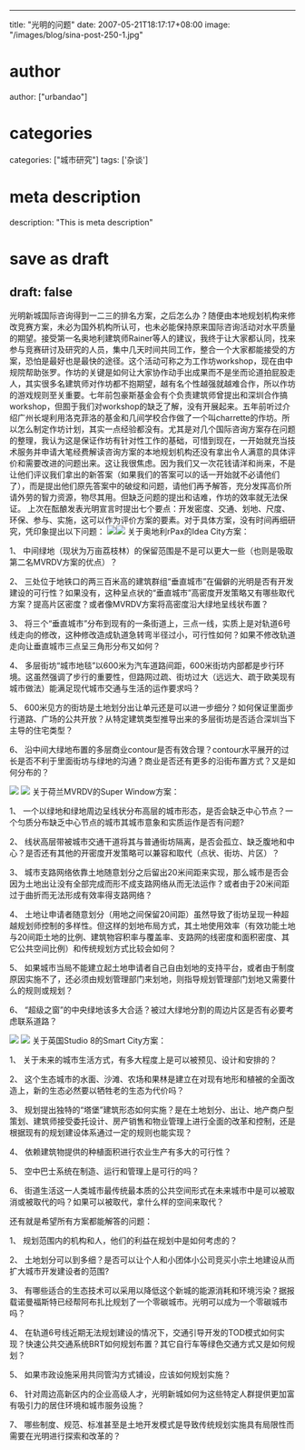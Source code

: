 
---
title: "光明的问题"
date: 2007-05-21T18:17:17+08:00
image: "/images/blog/sina-post-250-1.jpg"
# author
author: ["urbandao"]
# categories
categories: ["城市研究"]
tags: ['杂谈']
# meta description
description: "This is meta description"
# save as draft
draft: false
---

光明新城国际咨询得到一二三的排名方案，之后怎么办？随便由本地规划机构来修改竞赛方案，未必为国外机构所认可，也未必能保持原来国际咨询活动对水平质量的期望。接受第一名奥地利建筑师Rainer等人的建议，我终于让大家都认同，找来参与竞赛研讨及研究的人员，集中几天时间共同工作，整合一个大家都能接受的方案，恐怕是最好也是最快的途径。这个活动可称之为工作坊workshop，现在由中规院帮助张罗。作坊的关键是如何让大家协作动手出成果而不是坐而论道拍屁股走人，其实很多名建筑师对作坊都不抱期望，越有名个性越强就越难合作，所以作坊的游戏规则至关重要。七年前包豪斯基金会有个负责建筑师曾提出和深圳合作搞workshop，但囿于我们对workshop的缺乏了解，没有开展起来。五年前听过介绍广州长堤利用洛克菲洛的基金和几间学校合作做了一个叫charrette的作坊。所以怎么制定作坊计划，其实一点经验都没有。尤其是对几个国际咨询方案存在问题的整理，我认为这是保证作坊有针对性工作的基础，可惜到现在，一开始就充当技术服务并申请大笔经费解读咨询方案的本地规划机构还没有拿出令人满意的具体评价和需要改进的问题出来。这让我很焦虑。因为我们又一次花钱请洋和尚来，不是让他们评议我们拿出的新答案（如果我们的答案可以的话一开始就不必请他们了），而是提出他们原先答案中的破绽和问题，请他们再予解答，充分发挥高价所请外劳的智力资源，物尽其用。但缺乏问题的提出和诘难，作坊的效率就无法保证。
上次在酝酿发表光明宣言时提出七个要点：开发密度、交通、划地、尺度、环保、参与、实施，这可以作为评价方案的要素。对于具体方案，没有时间再细研究，凭印象提出以下问题：
![](/images/blog/sina-post-250-1.jpg)![](/images/blog/sina-post-250-2.jpg)
关于奥地利rPax的Idea
City方案：

1、
中间绿地（现状为万亩荔枝林）的保留范围是不是可以更大一些（也则是吸取第二名MVRDV方案的优点）？

2、
三处位于地铁口的两三百米高的建筑群组“垂直城市”在偏僻的光明是否有开发建设的可行性？如果没有，这种呈点状的“垂直城市”高密度开发策略又有哪些取代方案？提高片区密度？或者像MVRDV方案将高密度沿大绿地呈线状布置？

3、
将三个“垂直城市”分布到现有的一条街道上，三点一线，实质上是对轨道6号线走向的修改，这种修改造成轨道急转弯半径过小，可行性如何？如果不修改轨道走向让垂直城市三点呈三角形分布又如何？

4、
多层街坊“城市地毯”以600米为汽车道路间距，600米街坊内部都是步行环境。这虽然强调了步行的重要性，但路网过疏、街坊过大（远远大、疏于欧美现有城市做法）能满足现代城市交通与生活的运作要求吗？

5、
600米见方的街坊是土地划分出让单元还是可以进一步细分？如何保证里面步行道路、广场的公共开放？从特定建筑类型推导出来的多层街坊是否适合深圳当下主导的住宅类型？

6、
沿中间大绿地布置的多层商业contour是否有效合理？contour水平展开的过长是否不利于里面街坊与绿地的沟通？商业是否还有更多的沿街布置方式？又是如何分布的？

![](/images/blog/sina-post-250-3.jpg)
![](/images/blog/sina-post-250-4.jpg)
关于荷兰MVRDV的Super
Window方案：

1、
一个以绿地和绿地周边呈线状分布高层的城市形态，是否会缺乏中心节点？一个匀质分布缺乏中心节点的城市其城市意象和实质运作是否有问题?

2、
线状高层带被城市交通干道将其与普通街坊隔离，是否会孤立、缺乏腹地和中心？是否还有其他的开密度开发策略可以兼容和取代（点状、街坊、片区）？

3、
城市支路网络依靠土地随意划分之后留出20米间距来实现，那么城市是否会因为土地出让没有全部完成而形不成支路网络从而无法运作？或者由于20米间距过于曲折而无法形成有效率得支路网络？

4、
土地让申请者随意划分（用地之间保留20间距）虽然导致了街坊呈现一种超越规划师控制的多样性。但这样的划地布局方式，其土地使用效率（有效功能土地与20间距土地的比例、建筑物容积率与覆盖率、支路网的线密度和面积密度、其它公共空间比例）和传统规划方式比较会如何？

5、
如果城市当局不能建立起土地申请者自己自由划地的支持平台，或者由于制度原因实施不了，还必须由规划管理部门来划地，则指导规划管理部门划地又需要什么的规则或规划？

6、
“超级之窗”的中央绿地该多大合适？被过大绿地分割的周边片区是否有必要考虑联系道路？

![](/images/blog/sina-post-250-5.jpg)
![](/images/blog/sina-post-250-6.jpg)
关于英国Studio
8的Smart
City方案：

1、
关于未来的城市生活方式，有多大程度上是可以被预见、设计和安排的？

2、
这个生态城市的水面、沙滩、农场和果林是建立在对现有地形和植被的全面改造上，新的生态必然要以牺牲老的生态为代价吗？

3、
规划提出独特的“塔堡”建筑形态如何实施？是在土地划分、出让、地产商户型策划、建筑师接受委托设计、房产销售和物业管理上进行全面的改革和控制，还是根据现有的规划建设体系通过一定的规则也能实现？

4、
依赖建筑物提供的种植面积进行农业生产有多大的可行性？

5、
空中巴士系统在制造、运行和管理上是可行的吗？

6、
街道生活这一人类城市最传统最本质的公共空间形式在未来城市中是可以被取消或被取代的吗？如果可以被取代，拿什么样的空间来取代？

还有就是希望所有方案都能解答的问题：

1、
规划范围内的机构和人，他们的利益在规划中是如何考虑的？

2、
土地划分可以到多细？是否可以让个人和小团体小公司竞买小宗土地建设从而扩大城市开发建设者的范围?

3、
有哪些适合的生态技术可以采用以降低这个新城的能源消耗和环境污染？据报载诺曼福斯特已经帮阿布扎比规划了一个零碳城市。光明可以成为一个零碳城市吗？

4、
在轨道6号线近期无法规划建设的情况下，交通引导开发的TOD模式如何实现？快速公共交通系统BRT如何规划布置？其它自行车等绿色交通方式又是如何规划？

5、
如果市政设施采用共同管沟方式铺设，应该如何规划实施？

6、
针对周边高新区内的企业高级人才，光明新城如何为这些特定人群提供更加富有吸引力的居住环境和城市服务设施？

7、
哪些制度、规范、标准甚至是土地开发模式是导致传统规划实施具有局限性而需要在光明进行探索和改革的？
